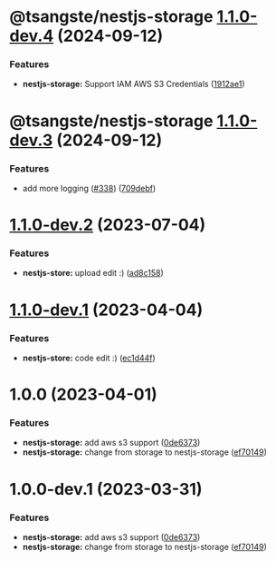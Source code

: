 # @tsangste/nestjs-storage [1.1.0-dev.4](https://github.com/tsangste/nx-package-test/compare/@tsangste/nestjs-storage@1.1.0-dev.3...@tsangste/nestjs-storage@1.1.0-dev.4) (2024-09-12)


### Features

* **nestjs-storage:** Support IAM AWS S3 Credentials ([1912ae1](https://github.com/tsangste/nx-package-test/commit/1912ae1b90de73de31d924f8c14de5892cece8cc))

# @tsangste/nestjs-storage [1.1.0-dev.3](https://github.com/tsangste/nx-package-test/compare/@tsangste/nestjs-storage@1.1.0-dev.2...@tsangste/nestjs-storage@1.1.0-dev.3) (2024-09-12)


### Features

* add more logging ([#338](https://github.com/tsangste/nx-package-test/issues/338)) ([709debf](https://github.com/tsangste/nx-package-test/commit/709debf8887142f6f620c57ce9519e5b4ad346db))

# [1.1.0-dev.2](https://github.com/tsangste/nx-package-test/compare/nestjs-storage-1.1.0-dev.1...nestjs-storage-1.1.0-dev.2) (2023-07-04)


### Features

* **nestjs-store:** upload edit :) ([ad8c158](https://github.com/tsangste/nx-package-test/commit/ad8c158a58be88cbc104595f65d77cf4fd3b3b45))

# [1.1.0-dev.1](https://github.com/tsangste/nx-package-test/compare/nestjs-storage-1.0.0...nestjs-storage-1.1.0-dev.1) (2023-04-04)


### Features

* **nestjs-store:** code edit :) ([ec1d44f](https://github.com/tsangste/nx-package-test/commit/ec1d44f6b8980a62a0d119b9d474fd75d5339d21))

# 1.0.0 (2023-04-01)


### Features

* **nestjs-storage:** add aws s3 support ([0de6373](https://github.com/tsangste/nx-package-test/commit/0de6373b2cfe440e0efc1c58cb74f543592a7358))
* **nestjs-storage:** change from storage to nestjs-storage ([ef70149](https://github.com/tsangste/nx-package-test/commit/ef701492565f35913168d6791100b888855bed35))

# 1.0.0-dev.1 (2023-03-31)


### Features

* **nestjs-storage:** add aws s3 support ([0de6373](https://github.com/tsangste/nx-package-test/commit/0de6373b2cfe440e0efc1c58cb74f543592a7358))
* **nestjs-storage:** change from storage to nestjs-storage ([ef70149](https://github.com/tsangste/nx-package-test/commit/ef701492565f35913168d6791100b888855bed35))
